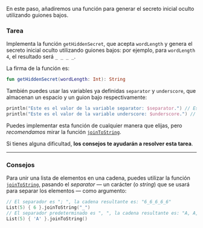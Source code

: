 En este paso, añadiremos una función para generar el secreto inicial oculto utilizando guiones bajos.

### Tarea

Implementa la función `getHiddenSecret`, que acepta `wordLength`
y genera el secreto inicial oculto utilizando guiones bajos: por ejemplo, para `wordLength` `4`, el resultado será `_ _ _ _`.

<div class="hint" title="Haz clic para ver la nueva firma de la función getHiddenSecret">

La firma de la función es:
```kotlin
fun getHiddenSecret(wordLength: Int): String
```
</div>

También puedes usar las variables ya definidas `separator` y `underscore`, que almacenan un espacio y un guion bajo respectivamente:
```kotlin
println("Este es el valor de la variable separator: $separator.") // Este es el valor de la variable separator:  .
println("Este es el valor de la variable underscore: $underscore.") // Este es el valor de la variable underscore: _.
```

Puedes implementar esta función de cualquier manera que elijas, pero _recomendamos_ mirar la función [`joinToString`](https://kotlinlang.org/api/latest/jvm/stdlib/kotlin.collections/join-to-string.html).

Si tienes alguna dificultad, **los consejos te ayudarán a resolver esta tarea**.

----

### Consejos

<div class="Hint" title="Haz clic para aprender más sobre la función joinToString">

Para unir una lista de elementos en una cadena,
puedes utilizar la función [`joinToString`](https://kotlinlang.org/api/latest/jvm/stdlib/kotlin.sequences/join-to-string.html),
pasando el _separator_ — un carácter (o _string_)
que se usará para separar los elementos — como argumento:
```kotlin
// El separador es "; ", la cadena resultante es: "6_6_6_6_6"
List(5) { 6 }.joinToString("_")
// El separador predeterminado es ", ", la cadena resultante es: "A, A, A, A, A"
List(5) { 'A' }.joinToString()
```
</div>